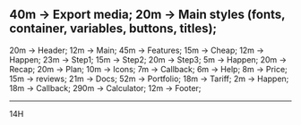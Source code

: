 40m -> Export media;
20m -> Main styles (fonts, container, variables, buttons, titles);
---
20m -> Header;
12m -> Main;
45m -> Features;
15m -> Cheap;
12m -> Happen;
23m -> Step1;
15m -> Step2;
20m -> Step3;
5m -> Happen;
20m -> Recap;
20m -> Plan;
10m -> Icons;
7m -> Callback;
6m -> Help;
8m -> Price;
15m -> reviews;
21m -> Docs;
52m -> Portfolio;
18m -> Tariff;
2m -> Happen;
18m -> Callback;
290m -> Calculator;
12m -> Footer;

******
14H